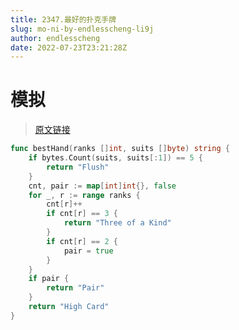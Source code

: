 ```yaml
---
title: 2347.最好的扑克手牌
slug: mo-ni-by-endlesscheng-li9j
author: endlesscheng
date: 2022-07-23T23:21:28Z
---
```

# 模拟
 
> [原文链接](https://leetcode.cn/problems/best-poker-hand/solution/mo-ni-by-endlesscheng-li9j)
```go
func bestHand(ranks []int, suits []byte) string {
	if bytes.Count(suits, suits[:1]) == 5 {
		return "Flush"
	}
	cnt, pair := map[int]int{}, false
	for _, r := range ranks {
		cnt[r]++
		if cnt[r] == 3 {
			return "Three of a Kind"
		}
		if cnt[r] == 2 {
			pair = true
		}
	}
	if pair {
		return "Pair"
	}
	return "High Card"
}
```

